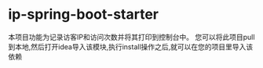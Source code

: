 # ip-spring-boot-starter
本项目功能为记录访客IP和访问次数并将其打印到控制台中。 
您可以将此项目pull到本地,然后打开idea导入该模块,执行install操作之后,就可以在您的项目里导入该依赖
